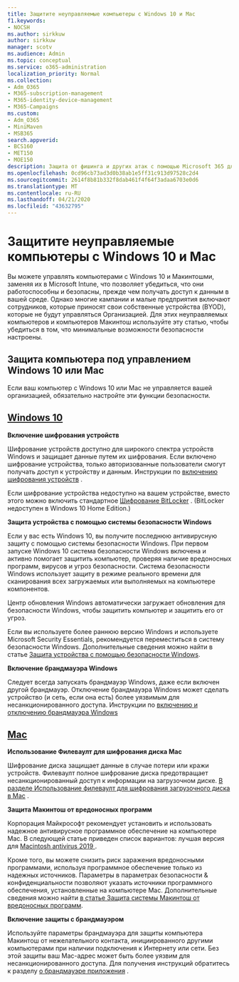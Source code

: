 ```yaml
---
title: Защитите неуправляемые компьютеры с Windows 10 и Mac
f1.keywords:
- NOCSH
ms.author: sirkkuw
author: sirkkuw
manager: scotv
ms.audience: Admin
ms.topic: conceptual
ms.service: o365-administration
localization_priority: Normal
ms.collection:
- Adm_O365
- M365-subscription-management
- M365-identity-device-management
- M365-Campaigns
ms.custom:
- Adm_O365
- MiniMaven
- MSB365
search.appverid:
- BCS160
- MET150
- MOE150
description: Защита от фишинга и других атак с помощью Microsoft 365 для кампаний.
ms.openlocfilehash: 0cd96cb73ad3d0b38ab1e5ff31c913d97528c2d4
ms.sourcegitcommit: 2614f8b81b332f8dab461f4f64f3adaa6703e0d6
ms.translationtype: MT
ms.contentlocale: ru-RU
ms.lasthandoff: 04/21/2020
ms.locfileid: "43632795"
---
```

# <a name="protect-unmanaged-windows-10-pcs-and-macs"></a>Защитите неуправляемые компьютеры с Windows 10 и Mac

Вы можете управлять компьютерами с Windows 10 и Макинтошми, заменяя их в Microsoft Intune, что позволяет убедиться, что они работоспособны и безопасны, прежде чем получать доступ к данным в вашей среде. Однако многие кампании и малые предприятия включают сотрудников, которые приносят свои собственные устройства (BYOD), которые не будут управляться Организацией. Для этих неуправляемых компьютеров и компьютеров Макинтош используйте эту статью, чтобы убедиться в том, что минимальные возможности безопасности настроены. 

<!--A Windows 10 PC is considered managed after you have completed the following two steps:

1. You (or the admin) set up device and data protection policies in the [setup  wizard](../business/set-up.md).

2. You have [connected your computer to Azure Active Directory](../business/set-up-windows-devices.md) and use your Microsoft 365 username and password to sign in.
3. --> 

## <a name="protect-a-computer-running-windows-10-or-a-mac"></a>Защита компьютера под управлением Windows 10 или Mac

<!--If you have a PC that is running Windows 10 that is not connected to Microsoft 365, or a Mac, the Microsoft 365 protections do not apply to it, but here are some things you can do to keep your data secure on these devices as well:
-->
Если ваш компьютер с Windows 10 или Mac не управляется вашей организацией, обязательно настройте эти функции безопасности.

## <a name="windows-10"></a>[Windows 10](#tab/Windows10)
**Включение шифрования устройств**<p>

Шифрование устройств доступно для широкого спектра устройств Windows и защищает данные путем их шифрования. Если включено шифрование устройства, только авторизованные пользователи смогут получать доступ к устройству и данным. Инструкции по [включению шифрования устройств](https://support.microsoft.com/help/4028713/windows-10-turn-on-device-encryption) .

 Если шифрование устройства недоступно на вашем устройстве, вместо этого можно включить стандартное [Шифрование BitLocker](https://support.microsoft.com/help/4028713/windows-10-turn-on-device-encryption) . (BitLocker недоступен в Windows 10 Home Edition.) 


**Защита устройства с помощью системы безопасности Windows**<p>
Если у вас есть Windows 10, вы получите последнюю антивирусную защиту с помощью системы безопасности Windows. При первом запуске Windows 10 система безопасности Windows включена и активно помогает защитить компьютер, проверяя наличие вредоносных программ, вирусов и угроз безопасности. Система безопасности Windows использует защиту в режиме реального времени для сканирования всех загружаемых или выполняемых на компьютере компонентов.

Центр обновления Windows автоматически загружает обновления для безопасности Windows, чтобы защитить компьютер и защитить его от угроз.

Если вы используете более раннюю версию Windows и используете Microsoft Security Essentials, рекомендуется переместиться в систему безопасности Windows. Дополнительные сведения можно найти в статье [Защита устройства с помощью безопасности Windows](https://support.microsoft.com/help/17464/windows-10-help-protect-my-device-with-windows-security).

**Включение брандмауэра Windows**<p>
Следует всегда запускать брандмауэр Windows, даже если включен другой брандмауэр. Отключение брандмауэра Windows может сделать устройство (и сеть, если она есть) более уязвимым для несанкционированного доступа. Инструкции по [включению и отключению брандмауэра Windows](https://support.microsoft.com/help/4028544/windows-10-turn-windows-defender-firewall-on-or-off)

## <a name="mac"></a>[Mac](#tab/Mac)
**Использование Филеваулт для шифрования диска Mac**<p>
Шифрование диска защищает данные в случае потери или кражи устройств. Филеваулт полное шифрование диска предотвращает несанкционированный доступ к информации на загрузочном диске. [В разделе Использование филеваулт для шифрования загрузочного диска в Mac](https://support.apple.com/HT204837) .

**Защита Макинтош от вредоносных программ**<p>
Корпорация Майкрософт рекомендует установить и использовать надежное антивирусное программное обеспечение на компьютере Mac. В следующей статье приведен список вариантов: лучшая версия для [Macintosh antivirus 2019 ](https://www.macworld.co.uk/feature/mac-software/mac-antivirus-3672182/).

Кроме того, вы можете снизить риск заражения вредоносными программами, используя программное обеспечение только из надежных источников. Параметры в параметрах безопасности & конфиденциальности позволяют указать источники программного обеспечения, установленные на компьютере Mac. Дополнительные сведения можно найти [в статье Защита системы Макинтош от вредоносных программ](https://support.apple.com/kb/PH25087).

**Включение защиты с брандмауэром**<p>
Используйте параметры брандмауэра для защиты компьютера Макинтош от нежелательного контакта, инициированного другими компьютерами при наличии подключения к Интернету или сети. Без этой защиты ваш Mac-адрес может быть более уязвим для несанкционированного доступа. Для получения инструкций обратитесь к разделу [о брандмауэре приложения](https://support.apple.com/HT201642) .

